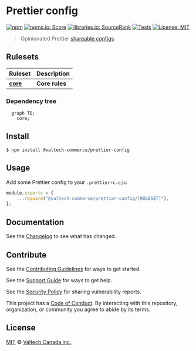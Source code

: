 # Prettier config

[![npm][npm-badge]][npm-url]
[![npms.io: Score][npmsio-badge]][npmsio-url]
[![libraries.io: SourceRank][librariesio-badge]][librariesio-url]
[![Tests][tests-badge]][tests-url]
[![License: MIT][license-badge]][license-url]

> Opinionated Prettier [shareable configs](https://prettier.io/docs/en/configuration.html#sharing-configurations).

## Rulesets

| Ruleset                                | Description    |
| -------------------------------------- | -------------- |
| **[core](shareable-config/core.yaml)** | **Core rules** |

### Dependency tree

```mermaid
  graph TD;
    core;
```

## Install

```
$ npm install @valtech-commerce/prettier-config
```

## Usage

Add some Prettier config to your `.prettierrc.cjs`:

```js
module.exports = {
	...require("@valtech-commerce/prettier-config/[RULESET]"),
};
```

## Documentation

See the [Changelog](CHANGELOG.md) to see what has changed.

## Contribute

See the [Contributing Guidelines](CONTRIBUTING.md) for ways to get started.

See the [Support Guide](SUPPORT.md) for ways to get help.

See the [Security Policy](SECURITY.md) for sharing vulnerability reports.

This project has a [Code of Conduct](CODE_OF_CONDUCT.md).
By interacting with this repository, organization, or community you agree to abide by its terms.

## License

[MIT](LICENSE) © [Valtech Canada inc.](https://www.valtech.ca/)

[npm-badge]: https://img.shields.io/npm/v/@valtech-commerce/prettier-config?style=flat-square
[npmsio-badge]: https://img.shields.io/npms-io/final-score/@valtech-commerce/prettier-config?style=flat-square
[librariesio-badge]: https://img.shields.io/librariesio/sourcerank/npm/@valtech-commerce/prettier-config?style=flat-square
[tests-badge]: https://img.shields.io/github/actions/workflow/status/valtech-commerce/prettier-config/tests.yaml?style=flat-square&branch=main
[license-badge]: https://img.shields.io/badge/license-MIT-green?style=flat-square
[npm-url]: https://www.npmjs.com/package/@valtech-commerce/prettier-config
[npmsio-url]: https://npms.io/search?q=%40valtech-commerce%2Fprettier-config
[librariesio-url]: https://libraries.io/npm/@valtech-commerce%2Fprettier-config
[tests-url]: https://github.com/valtech-commerce/prettier-config/actions/workflows/tests.yaml?query=branch%3Amain
[license-url]: https://opensource.org/licenses/MIT
